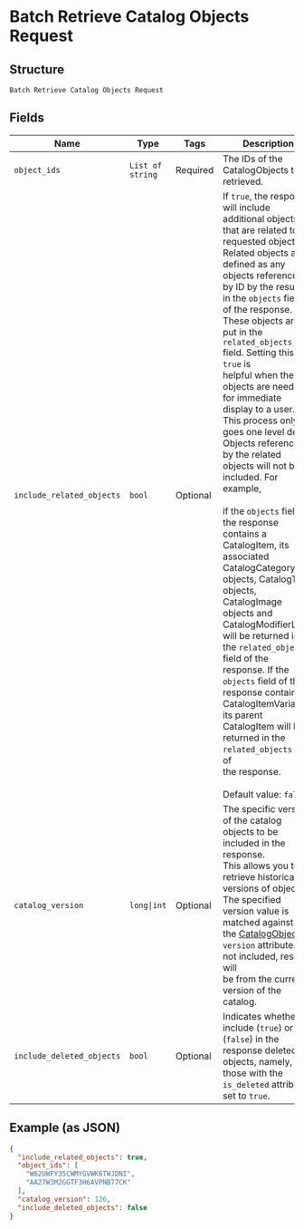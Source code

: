 
# Batch Retrieve Catalog Objects Request

## Structure

`Batch Retrieve Catalog Objects Request`

## Fields

| Name | Type | Tags | Description |
|  --- | --- | --- | --- |
| `object_ids` | `List of string` | Required | The IDs of the CatalogObjects to be retrieved. |
| `include_related_objects` | `bool` | Optional | If `true`, the response will include additional objects that are related to the<br>requested objects. Related objects are defined as any objects referenced by ID by the results in the `objects` field<br>of the response. These objects are put in the `related_objects` field. Setting this to `true` is<br>helpful when the objects are needed for immediate display to a user.<br>This process only goes one level deep. Objects referenced by the related objects will not be included. For example,<br><br>if the `objects` field of the response contains a CatalogItem, its associated<br>CatalogCategory objects, CatalogTax objects, CatalogImage objects and<br>CatalogModifierLists will be returned in the `related_objects` field of the<br>response. If the `objects` field of the response contains a CatalogItemVariation,<br>its parent CatalogItem will be returned in the `related_objects` field of<br>the response.<br><br>Default value: `false` |
| `catalog_version` | `long\|int` | Optional | The specific version of the catalog objects to be included in the response.<br>This allows you to retrieve historical versions of objects. The specified version value is matched against<br>the [CatalogObject](../../doc/models/catalog-object.md)s' `version` attribute. If not included, results will<br>be from the current version of the catalog. |
| `include_deleted_objects` | `bool` | Optional | Indicates whether to include (`true`) or not (`false`) in the response deleted objects, namely, those with the `is_deleted` attribute set to `true`. |

## Example (as JSON)

```json
{
  "include_related_objects": true,
  "object_ids": [
    "W62UWFY35CWMYGVWK6TWJDNI",
    "AA27W3M2GGTF3H6AVPNB77CK"
  ],
  "catalog_version": 126,
  "include_deleted_objects": false
}
```

